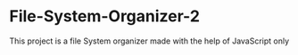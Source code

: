 # File-System-Organizer-2
This project is a file System organizer made with the help of JavaScript only

